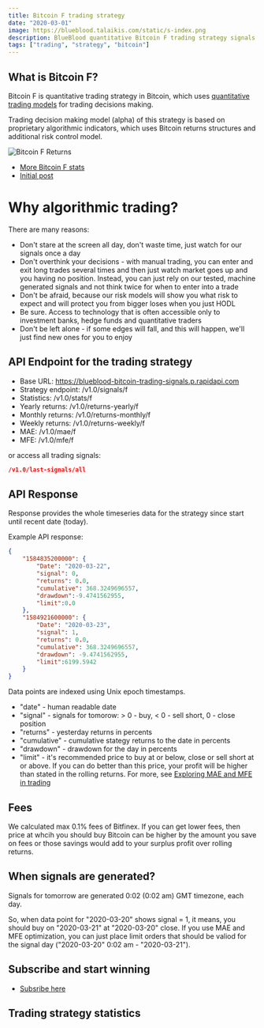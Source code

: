 ```yaml
---
title: Bitcoin F trading strategy
date: "2020-03-01"
image: https://blueblood.talaikis.com/static/s-index.png
description: BlueBlood quantitative Bitcoin F trading strategy signals.
tags: ["trading", "strategy", "bitcoin"]
---
```


## What is Bitcoin F?

Bitcoin F is quantitative trading strategy in Bitcoin, which uses [quantitative trading models](/trading-philosophy) for trading decisions making.

Trading decision making model (alpha) of this strategy is based on proprietary algorithmic indicators, which uses Bitcoin returns structures and additional risk control model.

![Bitcoin F Returns](https://blue-images.talaikis.com/f-returns.png "Bitcoin F Returns")

* [More Bitcoin F stats](/performance)
* [Initial post](/introducing-bitcoin-strategies)

# Why algorithmic trading?

There are many reasons:

* Don't stare at the screen all day, don't waste time, just watch for our signals once a day
* Don't overthink your decisions - with manual trading, you can enter and exit long trades several times and then just watch market goes up and you having no position. Instead, you can just rely on our tested, machine generated signals and not think twice for when to enter into a trade
* Don't be afraid, because our risk models will show you what risk to expect and will protect you from bigger loses when you just HODL
* Be sure. Access to technology that is often accessible only to investment banks, hedge funds and quantitative traders
* Don't be left alone - if some edges will fall, and this will happen, we'll just find new ones for you to enjoy

## API Endpoint for the trading strategy

* Base URL: https://blueblood-bitcoin-trading-signals.p.rapidapi.com
* Strategy endpoint: /v1.0/signals/f
* Statistics: /v1.0/stats/f
* Yearly returns: /v1.0/returns-yearly/f
* Monthly returns: /v1.0/returns-monthly/f
* Weekly returns: /v1.0/returns-weekly/f
* MAE: /v1.0/mae/f
* MFE: /v1.0/mfe/f

or access all trading signals:

```json
/v1.0/last-signals/all
```

## API Response

Response provides the whole timeseries data for the strategy since start until recent date (today).

Example API response:

```json
{
    "1584835200000": {
        "Date": "2020-03-22",
        "signal": 0,
        "returns": 0.0,
        "cumulative": 368.3249696557,
        "drawdown":-9.4741562955,
        "limit":0.0
    },
    "1584921600000": {
        "Date": "2020-03-23",
        "signal": 1,
        "returns": 0.0,
        "cumulative": 368.3249696557,
        "drawdown": -9.4741562955,
        "limit":6199.5942
    }
}
```

Data points are indexed using Unix epoch timestamps.

* "date" - human readable date
* "signal" - signals for tomorow: > 0 - buy, < 0 - sell short, 0 - close position
* "returns" - yesterday returns in percents
* "cumulative" - cumulative stategy returns to the date in percents
* "drawdown" - drawdown for the day in percents
* "limit" - it's recommended price to buy at or below, close or sell short at or above. If you can do better than this price, your profit will be higher than stated in the rolling returns. For more, see [Exploring MAE and MFE in trading](/explaining-mae-mfe-trading)

## Fees

We calculated max 0.1% fees of Bitfinex. If you can get lower fees, then price at whcih you should buy Bitcoin can be higher by the amount you save on fees or those savings would add to your surplus profit over rolling returns.

## When signals are generated?

Signals for tomorrow are generated 0:02 (0:02 am) GMT timezone, each day.

So, when data point for "2020-03-20" shows signal = 1, it means, you should buy on "2020-03-21" at "2020-03-20" close. If you use MAE and MFE optimization, you can just place limit orders that should be valiod for the signal day ("2020-03-20" 0:02 am - "2020-03-21").

## Subscribe and start winning

- [Subsribe here](https://rapidapi.com/talaikis.tadas/api/blueblood-bitcoin-trading-signals/pricing)

## Trading strategy statistics
